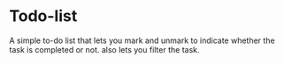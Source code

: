# Todo-list
A simple to-do list that lets you mark and unmark to indicate whether the task is completed or not. also lets you filter the task.
